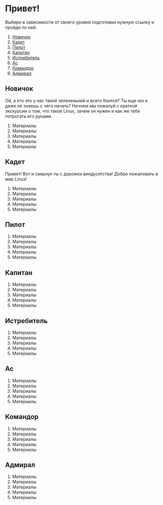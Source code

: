 # Привет!

Выбери в зависимости от своего уровня подготовки нужную ссылку и пройди по ней.
1. [Новичок](introduction.html#Новичок)
2. [Кадет](introduction.html#Кадет)
3. [Пилот](introduction.html#Пилот)
4. [Капитан](introduction.html#%D0%BA%D0%B0%D0%BF%D0%B8%D1%82%D0%B0%D0%BD)
5. [Истребитель](introduction.html#Истребитель)
6. [Ас](introduction.html#Ас)
7. [Командор](introduction.html#Командор)
8. [Адмирал](introduction.html#Адмирал)

## Новичок

Ой, а кто это у нас такой зелененький и всего боится? Ты еще юн и даже не знаешь с чего начать? Начнем мы пожалуй с краткой экскурсии о том, что такое Linux, зачем он нужен и как же тебе потрогать его руками.

1. Материалы
1. Материалы
1. Материалы
1. Материалы
1. Материалы

## Кадет

Привет! Вот и свернул ты с дорожки виндусятства! Добро пожаловать в мир Linux!

1. Материалы
1. Материалы
1. Материалы
1. Материалы
1. Материалы

## Пилот

1. Материалы
1. Материалы
1. Материалы
1. Материалы
1. Материалы

## Капитан

1. Материалы
1. Материалы
1. Материалы
1. Материалы
1. Материалы

## Истребитель

1. Материалы
1. Материалы
1. Материалы
1. Материалы
1. Материалы

## Ас

1. Материалы
1. Материалы
1. Материалы
1. Материалы
1. Материалы

## Командор

1. Материалы
1. Материалы
1. Материалы
1. Материалы
1. Материалы

## Адмирал

1. Материалы
1. Материалы
1. Материалы
1. Материалы
1. Материалы